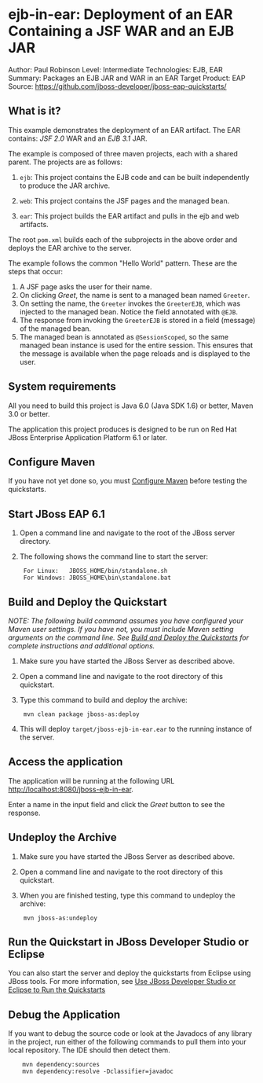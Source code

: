 ejb-in-ear: Deployment of an EAR Containing a JSF WAR and an EJB JAR
====================================================================
Author: Paul Robinson
Level: Intermediate
Technologies: EJB, EAR
Summary: Packages an EJB JAR and WAR in an EAR
Target Product: EAP
Source: <https://github.com/jboss-developer/jboss-eap-quickstarts/>

What is it?
-----------

This example demonstrates the deployment of an EAR artifact. The EAR contains: *JSF 2.0* WAR and an *EJB 3.1* JAR.

The example is composed of three maven projects, each with a shared parent. The projects are as follows:

1. `ejb`: This project contains the EJB code and can be built independently to produce the JAR archive.

2. `web`: This project contains the JSF pages and the managed bean.

3. `ear`: This project builds the EAR artifact and pulls in the ejb and web artifacts.

The root `pom.xml` builds each of the subprojects in the above order and deploys the EAR archive to the server.


The example follows the common "Hello World" pattern. These are the steps that occur:

1. A JSF page asks the user for their name.
2. On clicking _Greet_, the name is sent to a managed bean named `Greeter`.
3. On setting the name, the `Greeter` invokes the `GreeterEJB`, which was injected to the managed bean. Notice the field annotated with `@EJB`.
4. The response from invoking the `GreeterEJB` is stored in a field (message) of the managed bean.
5. The managed bean is annotated as `@SessionScoped`, so the same managed bean instance is used for the entire session. This ensures that the message is available when the page reloads and is displayed to the user.

System requirements
-------------------

All you need to build this project is Java 6.0 (Java SDK 1.6) or better, Maven 3.0 or better.

The application this project produces is designed to be run on Red Hat JBoss Enterprise Application Platform 6.1 or later. 


Configure Maven 
-------------

If you have not yet done so, you must [Configure Maven](../README.md#configure-maven) before testing the quickstarts.


Start JBoss EAP 6.1
-------------------------

1. Open a command line and navigate to the root of the JBoss server directory.
2. The following shows the command line to start the server:

        For Linux:   JBOSS_HOME/bin/standalone.sh
        For Windows: JBOSS_HOME\bin\standalone.bat


Build and Deploy the Quickstart
-------------------------

_NOTE: The following build command assumes you have configured your Maven user settings. If you have not, you must include Maven setting arguments on the command line. See [Build and Deploy the Quickstarts](../README.md#build-and-deploy-the-quickstarts) for complete instructions and additional options._

1. Make sure you have started the JBoss Server as described above.
2. Open a command line and navigate to the root directory of this quickstart.
3. Type this command to build and deploy the archive:

        mvn clean package jboss-as:deploy

4. This will deploy `target/jboss-ejb-in-ear.ear` to the running instance of the server.

 

Access the application 
---------------------

The application will be running at the following URL <http://localhost:8080/jboss-ejb-in-ear>.

Enter a name in the input field and click the _Greet_ button to see the response.


Undeploy the Archive
--------------------

1. Make sure you have started the JBoss Server as described above.
2. Open a command line and navigate to the root directory of this quickstart.
3. When you are finished testing, type this command to undeploy the archive:

        mvn jboss-as:undeploy


Run the Quickstart in JBoss Developer Studio or Eclipse
-------------------------------------
You can also start the server and deploy the quickstarts from Eclipse using JBoss tools. For more information, see [Use JBoss Developer Studio or Eclipse to Run the Quickstarts](../README.md#use-jboss-developer-studio-or-eclipse-to-run-the-quickstarts) 


Debug the Application
---------------------

If you want to debug the source code or look at the Javadocs of any library in the project, run either of the following commands to pull them into your local repository. The IDE should then detect them.

        mvn dependency:sources
        mvn dependency:resolve -Dclassifier=javadoc
